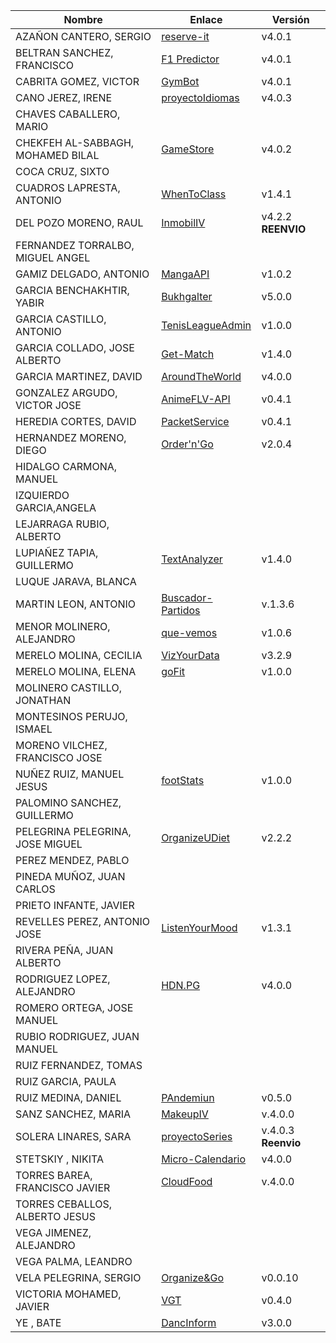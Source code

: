 | Nombre | Enlace | Versión |
|--------|--------|---------|
| AZAÑON CANTERO, SERGIO| [reserve-it](https://github.com/sergiocantero8/reserve-it) | v4.0.1 |
| BELTRAN SANCHEZ, FRANCISCO| [F1 Predictor](https://github.com/currobeltran/F1-Predictor) | v4.0.1 |
| CABRITA GOMEZ, VICTOR| [GymBot](https://github.com/torchu/GymBot) | v4.0.1 |
| CANO JEREZ, IRENE| [proyectoIdiomas](https://github.com/irenecj/proyecto-idiomas)| v4.0.3 |
| CHAVES CABALLERO, MARIO| | |
| CHEKFEH AL-SABBAGH, MOHAMED BILAL| [GameStore](https://github.com/biilal1999/GameStore) | v4.0.2 |
| COCA CRUZ, SIXTO| | |
| CUADROS LAPRESTA, ANTONIO| [WhenToClass](https://github.com/antoniocuadros/WhenToClass) | v1.4.1 |
| DEL POZO MORENO, RAUL| [InmobilIV](https://github.com/rauldpm/InmobilIV)| v4.2.2  **REENVIO** |
| FERNANDEZ TORRALBO, MIGUEL ANGEL| | |
| GAMIZ DELGADO, ANTONIO | [MangaAPI](https://github.com/antoniogamiz/manga-api) | v1.0.2 |
| GARCIA BENCHAKHTIR, YABIR| [Bukhgalter](https://github.com/yabirgb/bukhgalter) | v5.0.0 |
| GARCIA CASTILLO, ANTONIO| [TenisLeagueAdmin](https://github.com/antOnioOnio/TenisLeagueAdmin) | v1.0.0 |
| GARCIA COLLADO, JOSE ALBERTO| [Get-Match](https://github.com/joseegc10/get-match) | v1.4.0 |
| GARCIA MARTINEZ, DAVID| [AroundTheWorld](https://github.com/Davidspace/AroundTheWorld) | v4.0.0|
| GONZALEZ ARGUDO, VICTOR JOSE| [AnimeFLV-API](https://github.com/ByteVictor/AnimeFLV-API) | v0.4.1 | 
| HEREDIA CORTES, DAVID| [PacketService](https://github.com/XDavid1999/PacketService) | v0.4.1 |
| HERNANDEZ MORENO, DIEGO|[Order'n'Go](https://github.com/LCinder/Order-n-Go)| v2.0.4 |
| HIDALGO CARMONA, MANUEL| | |
| IZQUIERDO GARCIA,ANGELA| | |
| LEJARRAGA RUBIO, ALBERTO| | |
| LUPIAÑEZ TAPIA, GUILLERMO | [TextAnalyzer](https://github.com/guillelpnz/TextAnalyzer) | v1.4.0 |
| LUQUE JARAVA, BLANCA| | |
| MARTIN LEON, ANTONIO| [Buscador-Partidos](https://github.com/antonioml97/BuscadorPartidos) | v.1.3.6 |
| MENOR MOLINERO, ALEJANDRO| [que-vemos](https://github.com/AlexMenor/que-vemos) | v1.0.6 |
| MERELO MOLINA, CECILIA| [VizYourData](https://github.com/cecimerelo/VizYourData) | v3.2.9 |
| MERELO MOLINA, ELENA| [goFit]( https://github.com/ElenaMerelo/goFit) | v1.0.0 |
| MOLINERO CASTILLO, JONATHAN| | |
| MONTESINOS PERUJO, ISMAEL| | |
| MORENO VILCHEZ, FRANCISCO JOSE| | |
| NUÑEZ RUIZ, MANUEL JESUS| [footStats](https://github.com/ManuelJNunez/footStats) | v1.0.0 |
| PALOMINO SANCHEZ, GUILLERMO| | |
| PELEGRINA PELEGRINA, JOSE MIGUEL| [OrganizeUDiet](https://github.com/josemip98/OrganizeUDiet) | v2.2.2 |
| PEREZ MENDEZ, PABLO| | |
| PINEDA MUÑOZ, JUAN CARLOS| | |
| PRIETO INFANTE, JAVIER| | |
| REVELLES PEREZ, ANTONIO JOSE| [ListenYourMood](https://github.com/AntonioRev/ListenYourMood) | v1.3.1 |
| RIVERA PEÑA, JUAN ALBERTO| | |
| RODRIGUEZ LOPEZ, ALEJANDRO|[HDN.PG](https://github.com/alexrodriguezlop/HDN.PG)  | v4.0.0 |
| ROMERO ORTEGA, JOSE MANUEL| | |
| RUBIO RODRIGUEZ, JUAN MANUEL| | |
| RUIZ FERNANDEZ, TOMAS| | |
| RUIZ GARCIA, PAULA| | |
| RUIZ MEDINA, DANIEL| [PAndemiun](https://github.com/DanielRuizMed/PAndemium) | v0.5.0 |
| SANZ SANCHEZ, MARIA| [MakeupIV](https://github.com/mariasanzs/makeupIV) | v.4.0.0 |
| SOLERA LINARES, SARA| [proyectoSeries](https://github.com/sarasolera/proyectoSeries) | v.4.0.3 **Reenvio** |
| STETSKIY , NIKITA| [Micro-Calendario](https://github.com/nikitastetskiy/micro-calendario) | v4.0.0 |
| TORRES BAREA, FRANCISCO JAVIER| [CloudFood](https://github.com/FranToBa/CloudFood) |v.4.0.0|
| TORRES CEBALLOS, ALBERTO JESUS| | |
| VEGA JIMENEZ, ALEJANDRO| | |
| VEGA PALMA, LEANDRO| | |
| VELA PELEGRINA, SERGIO| [Organize&Go](https://github.com/sergiovp/IV-OrganizeAndGo) | v0.0.10 |
| VICTORIA MOHAMED, JAVIER| [VGT](https://github.com/javizzyv/VideoGameTracker) | v0.4.0 |
| YE , BATE|[DancInform](https://github.com/WolfYe98/Proyecto_IV_Bate) | v3.0.0|
